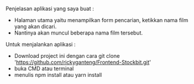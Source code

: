 Penjelasan aplikasi yang saya buat :

- Halaman utama yaitu menampilkan form pencarian, ketikkan nama film yang akan dicari.
- Nantinya akan muncul beberapa nama film tersebut.

Untuk menjalankan aplikasi :

- Download project ini dengan cara git clone 'https://github.com/rickyganteng/Frontend-Stockbit.git'
- buka CMD atau terminal
- menulis npm install atau yarn install
